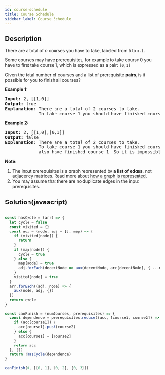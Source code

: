 ```yaml
---
id: course-schedule
title: Course Schedule
sidebar_label: Course Schedule
---
```

## Description
<div class="description">
<p>There are a total of <i>n</i> courses you have to take, labeled from <code>0</code> to <code>n-1</code>.</p>

<p>Some courses may have prerequisites, for example to take course 0 you have to first take course 1, which is expressed as a pair: <code>[0,1]</code></p>

<p>Given the total number of courses and a list of prerequisite <b>pairs</b>, is it possible for you to finish all courses?</p>

<p><strong>Example 1:</strong></p>

<pre>
<strong>Input:</strong> 2, [[1,0]] 
<strong>Output: </strong>true
<strong>Explanation:</strong>&nbsp;There are a total of 2 courses to take. 
&nbsp;            To take course 1 you should have finished course 0. So it is possible.</pre>

<p><strong>Example 2:</strong></p>

<pre>
<strong>Input:</strong> 2, [[1,0],[0,1]]
<strong>Output: </strong>false
<strong>Explanation:</strong>&nbsp;There are a total of 2 courses to take. 
&nbsp;            To take course 1 you should have finished course 0, and to take course 0 you should
&nbsp;            also have finished course 1. So it is impossible.
</pre>

<p><b>Note:</b></p>

<ol>
	<li>The input prerequisites is a graph represented by <b>a list of edges</b>, not adjacency matrices. Read more about <a href="https://www.khanacademy.org/computing/computer-science/algorithms/graph-representation/a/representing-graphs" target="_blank">how a graph is represented</a>.</li>
	<li>You may assume that there are no duplicate edges in the input prerequisites.</li>
</ol>

</div>

## Solution(javascript)
```javascript

const hasCycle = (arr) => {
  let cycle = false
  const visited = {}
  const aux = (node, adj = [], map) => {
    if (visited[node]) {
      return
    }
    if (map[node]) {
      cycle = true
    } else {
      map[node] = true
      adj.forEach(decentNode => aux(decentNode, arr[decentNode], { ...map }))
    }
    visited[node] = true
  }
  arr.forEach((adj, node) => {
    aux(node, adj, {})
  })
  return cycle
}

const canFinish = (numCourses, prerequisites) => {
  const dependence = prerequisites.reduce((acc, [course1, course2]) => {
    if (acc[course1]) {
      acc[course1].push(course2)
    } else {
      acc[course1] = [course2]
    }
    return acc
  }, [])
  return !hasCycle(dependence)
}

canFinish(0, [[0, 1], [0, 2], [0, 3]])

```